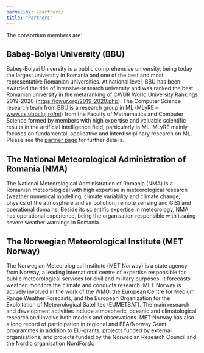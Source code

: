 ```yaml
---
permalink: /partners/
title: "Partners"
---
```


The consortium members are:

## Babeș-Bolyai University (BBU)
Babeș-Bolyai University is a public comprehensive university, being today the largest university in Romania and one of the best and most representative Romanian universities. At national level, BBU has been awarded the title of intensive-research university and was ranked the best Romanian university in the metaranking of CWUR World University Rankings 2019-2020 (https://cwur.org/2019-2020.php). The Computer Science research team from BBU is a research group in ML (MLyRE – www.cs.ubbcluj.ro/ml) from the Faculty of Mathematics and Computer Science formed by members with high expertise and valuable scientific results in the artificial intelligence field, particularly in ML. MLyRE mainly focuses on fundamental, applicative and interdisciplinary research on ML. Please see the [partner page](bbu.md) for further details.

## The National Meteorological Administration of Romania (NMA)
The National Meteorological Administration of Romania (NMA) is a Romanian meteorological with high expertise in meteorological research (weather numerical modelling; climate variability and climate change; physics of the atmosphere and air pollution; remote sensing and GIS) and operational domains. Beside its scientific expertise in meteorology, NMA has operational experience, being the organisation responsible with issuing severe weather warnings in Romania.

## The Norwegian Meteorological Institute (MET Norway) 
The Norwegian Meteorological Institute (MET Norway) is a state agency from Norway, a leading international centre of expertise responsible for public meteorological services for civil and military purposes. It forecasts weather, monitors the climate and conducts research. MET Norway is actively involved in the work of the WMO, the European Centre for Medium Range Weather Forecasts, and the European Organization for the Exploitation of Meteorological Satellites (EUMETSAT). The main research and development activities include atmospheric, oceanic and climatological research and involve both models and observations. MET Norway has also a long record of participation in regional and EEA/Norway Grant programmes in addition to EU-grants, projects funded by external organisations, and projects funded by the Norwegian Research Council and the Nordic organisation NordForsk.
